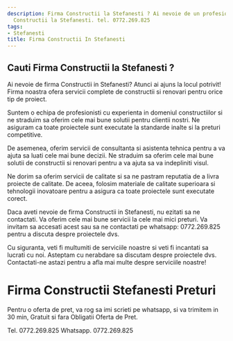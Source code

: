 ```yaml
---
description: Firma Constructii la Stefanesti ? Ai nevoie de un profesionist in Firma
  Constructii la Stefanesti. tel. 0772.269.825
tags:
- Stefanesti
title: Firma Constructii In Stefanesti
---
```



## Cauti Firma Constructii la Stefanesti ?

Ai nevoie de firma Constructii in Stefanesti? Atunci ai ajuns la locul potrivit! 
Firma noastra ofera servicii complete de constructii si renovari pentru orice tip de proiect. 

Suntem o echipa de profesionisti cu experienta in domeniul constructiilor si ne straduim sa oferim cele mai bune solutii pentru clientii nostri. 
Ne asiguram ca toate proiectele sunt executate la standarde inalte si la preturi competitive. 

De asemenea, oferim servicii de consultanta si asistenta tehnica pentru a va ajuta sa luati cele mai bune decizii. 
Ne straduim sa oferim cele mai bune solutii de constructii si renovari pentru a va ajuta sa va indepliniti visul. 

Ne dorim sa oferim servicii de calitate si sa ne pastram reputatia de a livra proiecte de calitate. 
De aceea, folosim materiale de calitate superioara si tehnologii inovatoare pentru a asigura ca toate proiectele sunt executate corect. 

Daca aveti nevoie de firma Constructii in Stefanesti, nu ezitati sa ne contactati. 
Va oferim cele mai bune servicii la cele mai mici preturi. 
Va invitam sa accesati acest <link> sau sa ne contactati pe whatsapp: 0772.269.825 pentru a discuta despre proiectele dvs. 

Cu siguranta, veti fi multumiti de serviciile noastre si veti fi incantati sa lucrati cu noi. 
Asteptam cu nerabdare sa discutam despre proiectele dvs. 
Contactati-ne astazi pentru a afla mai multe despre serviciile noastre!

# Firma Constructii Stefanesti Preturi
Pentru o oferta de pret, va rog sa imi scrieti pe whatsapp, si va trimitem in 30 min, Gratuit si fara Obligatii Oferta de Pret.

Tel. 0772.269.825
Whatsapp. 0772.269.825